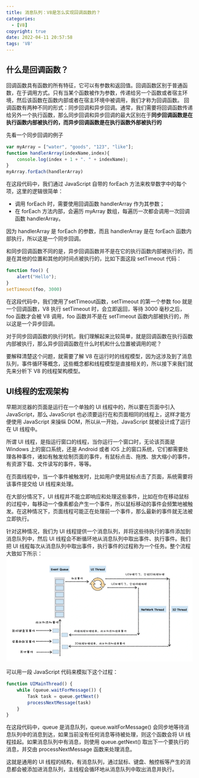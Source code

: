 ```yaml
---
title: 消息队列：V8是怎么实现回调函数的？
categories:
  - [V8]
copyright: true
date: 2022-04-11 20:57:58
tags: 'V8'
---
```


## 什么是回调函数？
回调函数具有函数的所有特征，它可以有参数和返回值。回调函数区别于普通函数，在于调用方式。只有当某个函数被作为参数，传递给另一个函数或者宿主环境，然后该函数在函数内部或者在宿主环境中被调用，我们才称为回调函数。
回调函数有两种不同的形式：同步回调和异步回调。通常，我们需要将回调函数传递给另外一个执行函数，那么同步回调和异步回调的最大区别在于<b>同步回调函数是在执行函数内部被执行的，而异步回调函数是在执行函数外部被执行的</b>

<!-- more -->
先看一个同步回调的例子
```js
var myArray = ["water", "goods", "123", "like"];
function handlerArray(indexName,index){
    console.log(index + 1 + ". " + indexName); 
}
myArray.forEach(handlerArray)
```
在这段代码中，我们通过 JavaScript 自带的 forEach 方法来枚举数字中的每个项，这里的逻辑很简单：
- 调用 forEach 时，需要使用回调函数 handlerArray 作为其参数；
- 在 forEach 方法内部，会遍历 myArray 数组，每遍历一次都会调用一次回调函数 handlerArray。

因为 handlerArray 是 forEach 的参数，而且 handlerArray 是在 forEach 函数内部执行，所以这是一个同步回调。

和同步回调函数不同的是，异步回调函数并不是在它的执行函数内部被执行的，而是在其他的位置和其他的时间点被执行的，比如下面这段 setTimeout 代码：
```js
function foo() {
    alert("Hello");
}
setTimeout(foo, 3000)
```
在这段代码中，我们使用了setTimeout函数，setTimeout 的第一个参数 foo 就是一个回调函数，V8 执行 setTimeout 时，会立即返回，等待 3000 毫秒之后，foo 函数才会被 V8 调用，foo 函数并不是在 setTimeout 函数内部被执行的，所以这是一个异步回调。

对于同步回调函数的执行时机，我们理解起来比较简单，就是回调函数在执行函数内部被执行，那么异步回调函数在什么时机和什么位置被调用的呢？

要解释清楚这个问题，就需要了解 V8 在运行时的线程模型，因为这涉及到了消息队列，事件循环等概念，这些概念都和线程模型是直接相关的，所以接下来我们就先来分析下 V8 的线程架构模型。

## UI线程的宏观架构
早期浏览器的页面是运行在一个单独的 UI 线程中的，所以要在页面中引入 JavaScript，那么 JavaScript 也必须要运行在和页面相同的线程上，这样才能方便使用 JavaScript 来操纵 DOM，所以从一开始，JavaScript 就被设计成了运行在 UI 线程中。

所谓 UI 线程，是指运行窗口的线程，当你运行一个窗口时，无论该页面是 Windows 上的窗口系统，还是 Android 或者 iOS 上的窗口系统，它们都需要处理各种事件，诸如有触发绘制页面的事件，有鼠标点击、拖拽、放大缩小的事件，有资源下载、文件读写的事件，等等。

在页面线程中，当一个事件被触发时，比如用户使用鼠标点击了页面，系统需要将该事件提交给 UI 线程来处理。

在大部分情况下，UI 线程并不能立即响应和处理这些事件，比如在你在移动鼠标的过程中，每移动一个像素都会产生一个事件，所以鼠标移动的事件会频繁地被触发。在这种情况下，页面线程可能正在处理前一个事件，那么最新的事件就无法被立即执行。

针对这种情况，我们为 UI 线程提供一个消息队列，并将这些待执行的事件添加到消息队列中，然后 UI 线程会不断循环地从消息队列中取出事件、执行事件。我们把 UI 线程每次从消息队列中取出事件，执行事件的过程称为一个任务。整个流程大致如下所示：
![20220411220153](https://raw.githubusercontent.com/SevenNorth/picGo/master/images/20220411220153.png)

可以用一段 JavaScript 代码来模拟下这个过程：
```js
function UIMainThread() {
    while (queue.waitForMessage()) {
        Task task = queue.getNext()
        processNextMessage(task)
    }
}
```

在这段代码中，queue 是消息队列，queue.waitForMessage() 会同步地等待消息队列中的消息到达，如果当前没有任何消息等待被处理，则这个函数会将 UI 线程挂起。如果消息队列中有消息，则使用 queue.getNext() 取出下一个要执行的消息，并交由 processNextMessage 函数来处理消息。

这就是通用的 UI 线程的结构，有消息队列，通过鼠标、键盘、触控板等产生的消息都会被添加进消息队列，主线程会循环地从消息队列中取出消息并执行。

